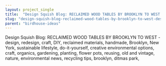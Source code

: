```yaml
---
layout: project_single
title:  "Design Squish Blog: RECLAIMED WOOD TABLES BY BROOKLYN TO WEST - design, redesign, craft, DIY, reclaimed materials, handmade, Brooklyn, New York, sustainable lifestyle, do-it-yourself, creative environmental options, craft, organics, gardening, planti"
slug: "design-squish-blog-reclaimed-wood-tables-by-brooklyn-to-west-design-redesign-craft-diy"
parent: "birdhouse-ideas"
---
```

Design Squish Blog: RECLAIMED WOOD TABLES BY BROOKLYN TO WEST - design, redesign, craft, DIY, reclaimed materials, handmade, Brooklyn, New York, sustainable lifestyle, do-it-yourself, creative environmental options, craft, organics, gardening, planting, flower pots, reusing, old and vintage, nature, environmental news, recycling tips, brooklyn, ditmas park,